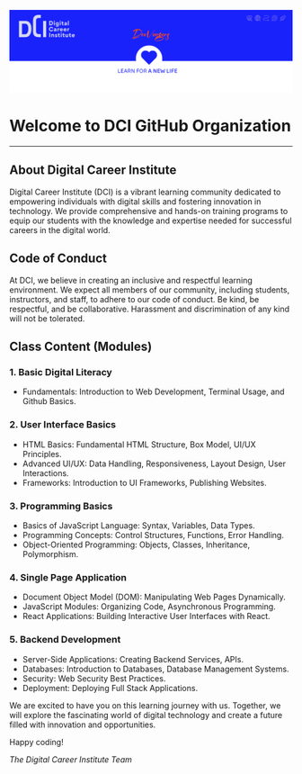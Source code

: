 

![The Future is Digital!](./images/blue-banner.jpg)


# Welcome to DCI GitHub Organization
---

## About Digital Career Institute

Digital Career Institute (DCI) is a vibrant learning community dedicated to empowering individuals with digital skills and fostering innovation in technology. We provide comprehensive and hands-on training programs to equip our students with the knowledge and expertise needed for successful careers in the digital world.

## Code of Conduct

At DCI, we believe in creating an inclusive and respectful learning environment. We expect all members of our community, including students, instructors, and staff, to adhere to our code of conduct. Be kind, be respectful, and be collaborative. Harassment and discrimination of any kind will not be tolerated.

## Class Content (Modules)

### 1. Basic Digital Literacy

- Fundamentals: Introduction to Web Development, Terminal Usage, and Github Basics.

### 2. User Interface Basics

- HTML Basics: Fundamental HTML Structure, Box Model, UI/UX Principles.
- Advanced UI/UX: Data Handling, Responsiveness, Layout Design, User Interactions.
- Frameworks: Introduction to UI Frameworks, Publishing Websites.

### 3. Programming Basics

- Basics of JavaScript Language: Syntax, Variables, Data Types.
- Programming Concepts: Control Structures, Functions, Error Handling.
- Object-Oriented Programming: Objects, Classes, Inheritance, Polymorphism.

### 4. Single Page Application

- Document Object Model (DOM): Manipulating Web Pages Dynamically.
- JavaScript Modules: Organizing Code, Asynchronous Programming.
- React Applications: Building Interactive User Interfaces with React.

### 5. Backend Development

- Server-Side Applications: Creating Backend Services, APIs.
- Databases: Introduction to Databases, Database Management Systems.
- Security: Web Security Best Practices.
- Deployment: Deploying Full Stack Applications.

We are excited to have you on this learning journey with us. Together, we will explore the fascinating world of digital technology and create a future filled with innovation and opportunities.

Happy coding!

*The Digital Career Institute Team*


<!--

**Here are some ideas to get you started:**

🙋‍♀️ A short introduction - what is your organization all about?
🌈 Contribution guidelines - how can the community get involved?
👩‍💻 Useful resources - where can the community find your docs? Is there anything else the community should know?
🍿 Fun facts - what does your team eat for breakfast?
🧙 Remember, you can do mighty things with the power of [Markdown](https://docs.github.com/github/writing-on-github/getting-started-with-writing-and-formatting-on-github/basic-writing-and-formatting-syntax)
-->
